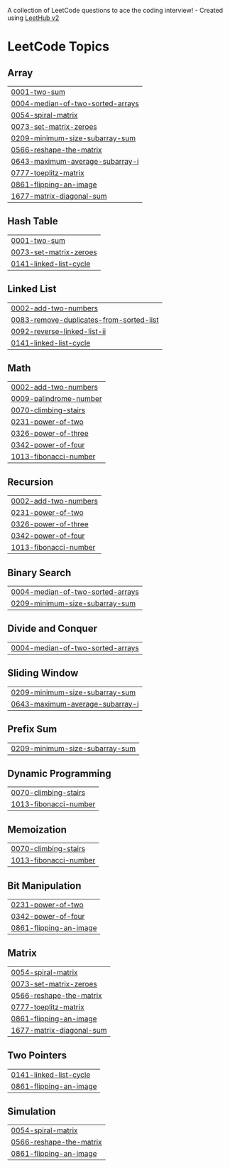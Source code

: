 A collection of LeetCode questions to ace the coding interview! - Created using [LeetHub v2](https://github.com/arunbhardwaj/LeetHub-2.0)
<!---LeetCode Topics Start-->
# LeetCode Topics
## Array
|  |
| ------- |
| [0001-two-sum](https://github.com/AjithkumarDhulipalla/leetcode/tree/master/0001-two-sum) |
| [0004-median-of-two-sorted-arrays](https://github.com/AjithkumarDhulipalla/leetcode/tree/master/0004-median-of-two-sorted-arrays) |
| [0054-spiral-matrix](https://github.com/AjithkumarDhulipalla/leetcode/tree/master/0054-spiral-matrix) |
| [0073-set-matrix-zeroes](https://github.com/AjithkumarDhulipalla/leetcode/tree/master/0073-set-matrix-zeroes) |
| [0209-minimum-size-subarray-sum](https://github.com/AjithkumarDhulipalla/leetcode/tree/master/0209-minimum-size-subarray-sum) |
| [0566-reshape-the-matrix](https://github.com/AjithkumarDhulipalla/leetcode/tree/master/0566-reshape-the-matrix) |
| [0643-maximum-average-subarray-i](https://github.com/AjithkumarDhulipalla/leetcode/tree/master/0643-maximum-average-subarray-i) |
| [0777-toeplitz-matrix](https://github.com/AjithkumarDhulipalla/leetcode/tree/master/0777-toeplitz-matrix) |
| [0861-flipping-an-image](https://github.com/AjithkumarDhulipalla/leetcode/tree/master/0861-flipping-an-image) |
| [1677-matrix-diagonal-sum](https://github.com/AjithkumarDhulipalla/leetcode/tree/master/1677-matrix-diagonal-sum) |
## Hash Table
|  |
| ------- |
| [0001-two-sum](https://github.com/AjithkumarDhulipalla/leetcode/tree/master/0001-two-sum) |
| [0073-set-matrix-zeroes](https://github.com/AjithkumarDhulipalla/leetcode/tree/master/0073-set-matrix-zeroes) |
| [0141-linked-list-cycle](https://github.com/AjithkumarDhulipalla/leetcode/tree/master/0141-linked-list-cycle) |
## Linked List
|  |
| ------- |
| [0002-add-two-numbers](https://github.com/AjithkumarDhulipalla/leetcode/tree/master/0002-add-two-numbers) |
| [0083-remove-duplicates-from-sorted-list](https://github.com/AjithkumarDhulipalla/leetcode/tree/master/0083-remove-duplicates-from-sorted-list) |
| [0092-reverse-linked-list-ii](https://github.com/AjithkumarDhulipalla/leetcode/tree/master/0092-reverse-linked-list-ii) |
| [0141-linked-list-cycle](https://github.com/AjithkumarDhulipalla/leetcode/tree/master/0141-linked-list-cycle) |
## Math
|  |
| ------- |
| [0002-add-two-numbers](https://github.com/AjithkumarDhulipalla/leetcode/tree/master/0002-add-two-numbers) |
| [0009-palindrome-number](https://github.com/AjithkumarDhulipalla/leetcode/tree/master/0009-palindrome-number) |
| [0070-climbing-stairs](https://github.com/AjithkumarDhulipalla/leetcode/tree/master/0070-climbing-stairs) |
| [0231-power-of-two](https://github.com/AjithkumarDhulipalla/leetcode/tree/master/0231-power-of-two) |
| [0326-power-of-three](https://github.com/AjithkumarDhulipalla/leetcode/tree/master/0326-power-of-three) |
| [0342-power-of-four](https://github.com/AjithkumarDhulipalla/leetcode/tree/master/0342-power-of-four) |
| [1013-fibonacci-number](https://github.com/AjithkumarDhulipalla/leetcode/tree/master/1013-fibonacci-number) |
## Recursion
|  |
| ------- |
| [0002-add-two-numbers](https://github.com/AjithkumarDhulipalla/leetcode/tree/master/0002-add-two-numbers) |
| [0231-power-of-two](https://github.com/AjithkumarDhulipalla/leetcode/tree/master/0231-power-of-two) |
| [0326-power-of-three](https://github.com/AjithkumarDhulipalla/leetcode/tree/master/0326-power-of-three) |
| [0342-power-of-four](https://github.com/AjithkumarDhulipalla/leetcode/tree/master/0342-power-of-four) |
| [1013-fibonacci-number](https://github.com/AjithkumarDhulipalla/leetcode/tree/master/1013-fibonacci-number) |
## Binary Search
|  |
| ------- |
| [0004-median-of-two-sorted-arrays](https://github.com/AjithkumarDhulipalla/leetcode/tree/master/0004-median-of-two-sorted-arrays) |
| [0209-minimum-size-subarray-sum](https://github.com/AjithkumarDhulipalla/leetcode/tree/master/0209-minimum-size-subarray-sum) |
## Divide and Conquer
|  |
| ------- |
| [0004-median-of-two-sorted-arrays](https://github.com/AjithkumarDhulipalla/leetcode/tree/master/0004-median-of-two-sorted-arrays) |
## Sliding Window
|  |
| ------- |
| [0209-minimum-size-subarray-sum](https://github.com/AjithkumarDhulipalla/leetcode/tree/master/0209-minimum-size-subarray-sum) |
| [0643-maximum-average-subarray-i](https://github.com/AjithkumarDhulipalla/leetcode/tree/master/0643-maximum-average-subarray-i) |
## Prefix Sum
|  |
| ------- |
| [0209-minimum-size-subarray-sum](https://github.com/AjithkumarDhulipalla/leetcode/tree/master/0209-minimum-size-subarray-sum) |
## Dynamic Programming
|  |
| ------- |
| [0070-climbing-stairs](https://github.com/AjithkumarDhulipalla/leetcode/tree/master/0070-climbing-stairs) |
| [1013-fibonacci-number](https://github.com/AjithkumarDhulipalla/leetcode/tree/master/1013-fibonacci-number) |
## Memoization
|  |
| ------- |
| [0070-climbing-stairs](https://github.com/AjithkumarDhulipalla/leetcode/tree/master/0070-climbing-stairs) |
| [1013-fibonacci-number](https://github.com/AjithkumarDhulipalla/leetcode/tree/master/1013-fibonacci-number) |
## Bit Manipulation
|  |
| ------- |
| [0231-power-of-two](https://github.com/AjithkumarDhulipalla/leetcode/tree/master/0231-power-of-two) |
| [0342-power-of-four](https://github.com/AjithkumarDhulipalla/leetcode/tree/master/0342-power-of-four) |
| [0861-flipping-an-image](https://github.com/AjithkumarDhulipalla/leetcode/tree/master/0861-flipping-an-image) |
## Matrix
|  |
| ------- |
| [0054-spiral-matrix](https://github.com/AjithkumarDhulipalla/leetcode/tree/master/0054-spiral-matrix) |
| [0073-set-matrix-zeroes](https://github.com/AjithkumarDhulipalla/leetcode/tree/master/0073-set-matrix-zeroes) |
| [0566-reshape-the-matrix](https://github.com/AjithkumarDhulipalla/leetcode/tree/master/0566-reshape-the-matrix) |
| [0777-toeplitz-matrix](https://github.com/AjithkumarDhulipalla/leetcode/tree/master/0777-toeplitz-matrix) |
| [0861-flipping-an-image](https://github.com/AjithkumarDhulipalla/leetcode/tree/master/0861-flipping-an-image) |
| [1677-matrix-diagonal-sum](https://github.com/AjithkumarDhulipalla/leetcode/tree/master/1677-matrix-diagonal-sum) |
## Two Pointers
|  |
| ------- |
| [0141-linked-list-cycle](https://github.com/AjithkumarDhulipalla/leetcode/tree/master/0141-linked-list-cycle) |
| [0861-flipping-an-image](https://github.com/AjithkumarDhulipalla/leetcode/tree/master/0861-flipping-an-image) |
## Simulation
|  |
| ------- |
| [0054-spiral-matrix](https://github.com/AjithkumarDhulipalla/leetcode/tree/master/0054-spiral-matrix) |
| [0566-reshape-the-matrix](https://github.com/AjithkumarDhulipalla/leetcode/tree/master/0566-reshape-the-matrix) |
| [0861-flipping-an-image](https://github.com/AjithkumarDhulipalla/leetcode/tree/master/0861-flipping-an-image) |
<!---LeetCode Topics End-->